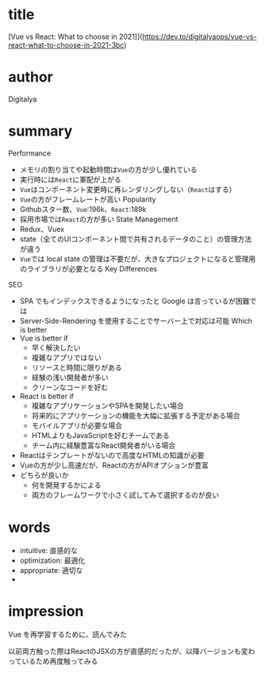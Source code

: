 # title
[Vue vs React: What to choose in 2021]](https://dev.to/digitalyaops/vue-vs-react-what-to-choose-in-2021-3bc)

# author
Digitalya

# summary
Performance
- メモリの割り当てや起動時間は`Vue`の方が少し優れている
- 実行時には`React`に軍配が上がる
- `Vue`はコンポーネント変更時に再レンダリングしない（`React`はする）
- `Vue`の方がフレームレートが高い
Popularity
- Githubスター数、`Vue`:196k、`React`:189k
- 採用市場では`React`の方が多い
State Management
- Redux、Vuex
- state（全てのUIコンポーネント間で共有されるデータのこと）の管理方法が違う
- `Vue`では local state の管理は不要だが、大きなプロジェクトになると管理用のライブラリが必要となる
Key Differences

SEO
- SPA でもインデックスできるようになったと Google は言っているが困難では
- Server-Side-Rendering を使用することでサーバー上で対応は可能
Which is better
- Vue is better if
    - 早く解決したい
    - 複雑なアプリではない
    - リソースと時間に限りがある
    - 経験の浅い開発者が多い
    - クリーンなコードを好む
- React is better if
    - 複雑なアプリケーションやSPAを開発したい場合
    - 将来的にアプリケーションの機能を大幅に拡張する予定がある場合
    - モバイルアプリが必要な場合
    - HTMLよりもJavaScriptを好むチームである
    - チーム内に経験豊富なReact開発者がいる場合
- Reactはテンプレートがないので高度なHTMLの知識が必要
- Vueの方が少し高速だが、Reactの方がAPIオプションが豊富
- どちらが良いか
    - 何を開発するかによる
    - 両方のフレームワークで小さく試してみて選択するのが良い

# words
- intuitive: 直感的な
- optimization: 最適化
- appropriate: 適切な
- 

# impression
Vue を再学習するために、読んでみた

以前両方触った際はReactのJSXの方が直感的だったが、以降バージョンも変わっているため再度触ってみる